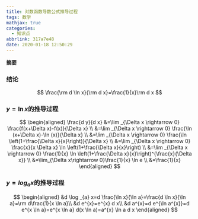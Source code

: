 ```yaml
---
title: 对数函数导数公式推导过程
tags: 数学
mathjax: true
categories:
  - 知识点
abbrlink: 317a7e48
date: 2020-01-18 12:50:29
---
```

**摘要**
<!--more-->

### 结论

$$
\frac{\rm d \ln x}{\rm d x}=\frac{1}{x}\rm d x
$$

### $y=\ln x$的推导过程

$$
\begin{aligned}
\frac{d y}{d x} &=\lim _{\Delta x \rightarrow 0} \frac{f(x+\Delta x)-f(x)}{\Delta x} \\
&=\lim _{\Delta x \rightarrow 0} \frac{\ln (x+\Delta x)-\ln (x)}{\Delta x} \\
&=\lim _{\Delta x \rightarrow 0} \frac{\ln \left(1+\frac{\Delta x}{x}\right)}{\Delta x} \\
&=\lim _{\Delta x \rightarrow 0} \frac{x}{x \Delta x} \ln \left(1+\frac{\Delta x}{x}\right) \\
&=\lim _{\Delta x \rightarrow 0} \frac{1}{x} \ln \left(1+\frac{\Delta x}{x}\right)^{\frac{x}{\Delta x}} \\
&=\lim_{\Delta x\rightarrow 0}\frac{1}{x} \ln e \\
&=\frac{1}{x}
\end{aligned}
$$

### $y=log_ax$的推导过程

$$
\begin{aligned}
&d \log _{a} x=d \frac{\ln x}{\ln a}=\frac{d \ln x}{\ln a}=\rm d\frac{1}{x \ln a}\\ 
&d e^{x}=e^{x} d x\\
&d a^{x}=d e^{\ln a^{x}}=d e^{x \ln a}=e^{x \ln a} d(x \ln a)=a^{x} \ln a d x
\end{aligned}
$$

